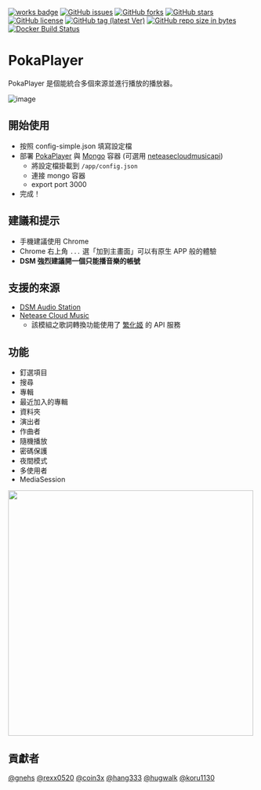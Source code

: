 [![works badge](https://cdn.rawgit.com/nikku/works-on-my-machine/v0.2.0/badge.svg?style=flat-square)](https://github.com/nikku/works-on-my-machine)
[![GitHub issues](https://img.shields.io/github/issues/gnehs/PokaPlayer.svg?style=flat-square)](https://github.com/gnehs/PokaPlayer/issues)
[![GitHub forks](https://img.shields.io/github/forks/gnehs/PokaPlayer.svg?style=flat-square)](https://github.com/gnehs/PokaPlayer/network)
[![GitHub stars](https://img.shields.io/github/stars/gnehs/PokaPlayer.svg?style=flat-square)](https://github.com/gnehs/PokaPlayer/stargazers)
[![GitHub license](https://img.shields.io/github/license/gnehs/PokaPlayer.svg?style=flat-square)](https://github.com/gnehs/PokaPlayer/blob/master/LICENSE)
[![GitHub tag (latest Ver)](https://img.shields.io/github/package-json/v/gnehs/PokaPlayer.svg?style=flat-square)](https://github.com/gnehs/PokaPlayer/releases/latest)
[![GitHub repo size in bytes](https://img.shields.io/github/repo-size/gnehs/PokaPlayer.svg?style=flat-square)](https://github.com/gnehs/PokaPlayer/archive/master.zip)
[![Docker Build Status](https://img.shields.io/docker/build/gnehs/pokaplayer.svg?style=flat-square)](https://hub.docker.com/r/gnehs/pokaplayer/)

# PokaPlayer
PokaPlayer 是個能統合多個來源並進行播放的播放器。

![image](https://user-images.githubusercontent.com/16719720/112633008-cc020600-8e73-11eb-8cb2-191301de9d04.png)

## 開始使用
- 按照 config-simple.json 填寫設定檔
- 部署 [PokaPlayer](https://hub.docker.com/repository/docker/gnehs/pokaplayer) 與 [Mongo](https://hub.docker.com/_/mongo) 容器 (可選用 [neteasecloudmusicapi](https://hub.docker.com/repository/docker/gnehs/neteasecloudmusicapi-docker))
    - 將設定檔掛載到 `/app/config.json`
    - 連接 mongo 容器
    - export port 3000
- 完成！
 
## 建議和提示

-   手機建議使用 Chrome
-   Chrome 右上角 `...` 選「加到主畫面」可以有原生 APP 般的體驗
-   **DSM 強烈建議開一個只能播音樂的帳號**

## 支援的來源
-   [DSM Audio Station](https://www.synology.com/dsm/feature/audio_station)
-   [Netease Cloud Music](https://music.163.com/)
    -   該模組之歌詞轉換功能使用了 [繁化姬](https://zhconvert.org/) 的 API 服務

## 功能
-   釘選項目
-   搜尋
-   專輯
-   最近加入的專輯
-   資料夾
-   演出者
-   作曲者
-   隨機播放
-   密碼保護
-   夜間模式
-   多使用者
-   MediaSession

<img src="https://i.imgur.com/GOIe3va.png" width="500px">

## 貢獻者

[@gnehs](https://github.com/gnehs)
[@rexx0520](https://github.com/rexx0520)
[@coin3x](https://github.com/coin3x)
[@hang333](https://github.com/hang333)
[@hugwalk](https://github.com/hugwalk)
[@koru1130](https://github.com/koru1130)